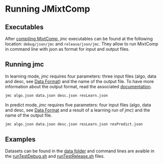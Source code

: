 # Running JMixtComp

## Executables

After [compiling MixtComp](../README.md), *jmc* executables can be found at the following location: `debug/json/jmc` and `release/json/jmc`. They allow to run MixtComp in command line with json as format for input and output files.

## Running jmc

In learning mode, *jmc* requires four parameters: three input files (algo, data and desc, see [Data Format](dataFormat.md)) and the name of the output file. To have more information about the output format, read the associated [documentation](objectOutput.md).

```bash
jmc algo.json data.json desc.json resLearn.json
```

In predict mode, *jmc* requires five parameters: four input files (algo, data and desc, see [Data Format](dataFormat.md) and a result of a learning run of *jmc*) and the name of the output file.

```bash
jmc algo.json data.json desc.json resLearn.json resPredict.json
```

## Examples

Datasets can be found in the [data folder](../data) and command lines are avaible in the [runTestDebug.sh](../runTestDebug.sh) and [runTestRelease.sh](../runTestRelease.sh) files.
